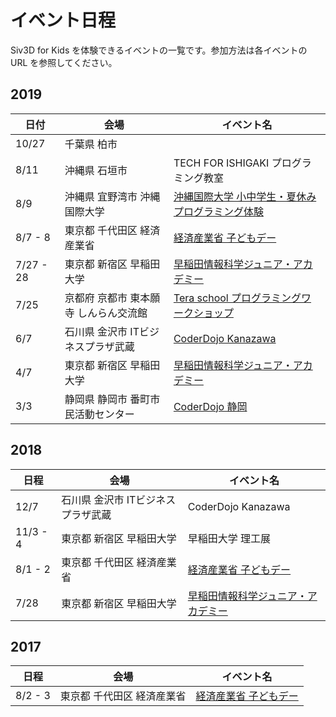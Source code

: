 # イベント日程
Siv3D for Kids を体験できるイベントの一覧です。参加方法は各イベントの URL を参照してください。

## 2019
| 日付        | 会場                   | イベント名                                                                  |
|-----------|----------------------|------------------------------------------------------------------------|
| 10/27      | 千葉県 柏市              |                                                                        |
| 8/11      | 沖縄県 石垣市              | TECH FOR ISHIGAKI プログラミング教室 |
| 8/9       | 沖縄県 宜野湾市 沖縄国際大学      | [沖縄国際大学 小中学生・夏休みプログラミング体験](https://www.okiu.ac.jp/news/31712?fbclid=IwAR2ZLYpBUhXY0XWDXPgtXbqgs5tbhiWc5GfQZIVmArmagdaCU4HN8sgsaVU) |
| 8/7 - 8   | 東京都 千代田区 経済産業省       | [経済産業省 子どもデー](https://www.ipa.go.jp/about/event/kidsday2019.html) |
| 7/27 - 28 | 東京都 新宿区 早稲田大学        | [早稲田情報科学ジュニア・アカデミー](http://waseda.compsci.jp/2019summer/#Siv3D)        |
| 7/25      | 京都府 京都市 東本願寺 しんらん交流館 | [Tera school プログラミングワークショップ](https://www.teraschool.jp/2019%E5%B9%B4%E3%81%AE%E5%A4%8F%E4%BC%91%E3%81%BF%E3%83%97%E3%83%AD%E3%82%B0%E3%83%A9%E3%83%A0%E3%81%A8%E3%82%AD%E3%83%A3%E3%83%B3%E3%83%97%E3%81%AE%E3%81%8A%E7%9F%A5%E3%82%89%E3%81%9B/) |
| 6/7       | 石川県 金沢市 ITビジネスプラザ武蔵  | [CoderDojo Kanazawa](https://www.facebook.com/events/300747200877892/) |
| 4/7       | 東京都 新宿区 早稲田大学        | [早稲田情報科学ジュニア・アカデミー](http://waseda.compsci.jp/2019spring/#s3)           |
| 3/3       | 静岡県 静岡市 番町市民活動センター   | [CoderDojo 静岡](https://coderdojo-shizuoka.org/9th)                     |

## 2018
| 日程       | 会場                  | イベント名                                                                      |
|----------|---------------------|----------------------------------------------------------------------------|
| 12/7     | 石川県 金沢市 ITビジネスプラザ武蔵 | CoderDojo Kanazawa                                                         |
| 11/3 - 4 | 東京都 新宿区 早稲田大学       | 早稲田大学 理工展                                                                  |
| 8/1 - 2  | 東京都 千代田区 経済産業省      | [経済産業省 子どもデー](https://www.ipa.go.jp/about/event/kidsday2018.html#section8) |
| 7/28     | 東京都 新宿区 早稲田大学       | [早稲田情報科学ジュニア・アカデミー](http://waseda.compsci.jp/2018summer/#s3)               |

## 2017
| 日程      | 会場             | イベント名                                                                               |
|---------|----------------|-------------------------------------------------------------------------------------|
| 8/2 - 3 | 東京都 千代田区 経済産業省 | [経済産業省 子どもデー](https://www.ipa.go.jp/about/event/kidsday2017/20170703.html#section7) |